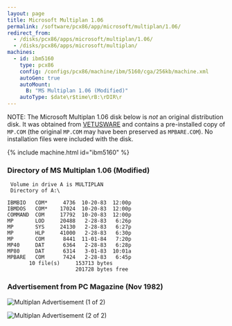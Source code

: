 ```yaml
---
layout: page
title: Microsoft Multiplan 1.06
permalink: /software/pcx86/app/microsoft/multiplan/1.06/
redirect_from:
  - /disks/pcx86/apps/microsoft/multiplan/1.06/
  - /disks/pcx86/apps/microsoft/multiplan/
machines:
  - id: ibm5160
    type: pcx86
    config: /configs/pcx86/machine/ibm/5160/cga/256kb/machine.xml
    autoGen: true
    autoMount:
      B: "MS Multiplan 1.06 (Modified)"
    autoType: $date\r$time\rB:\rDIR\r
---
```


NOTE: The Microsoft Multiplan 1.06 disk below is *not* an original distribution disk.  It was obtained from
[VETUSWARE](https://vetusware.com/download/Multiplan%203.0%201.0/?id=8608) and contains a pre-installed copy of
`MP.COM` (the original `MP.COM` may have been preserved as `MPBARE.COM`).  No installation files were included
with the disk.

{% include machine.html id="ibm5160" %}

### Directory of MS Multiplan 1.06 (Modified)

     Volume in drive A is MULTIPLAN
     Directory of A:\

    IBMBIO   COM*     4736  10-20-83  12:00p
    IBMDOS   COM*    17024  10-20-83  12:00p
    COMMAND  COM     17792  10-20-83  12:00p
    MP       LOD     20488   2-28-83   6:26p
    MP       SYS     24130   2-28-83   6:27p
    MP       HLP     41000   2-28-83   6:30p
    MP       COM      8441  11-01-84   7:20p
    MP40     DAT      6364   2-28-83   6:28p
    MP80     DAT      6314   3-01-83  10:01a
    MPBARE   COM      7424   2-28-83   6:45p
           10 file(s)     153713 bytes
                          201728 bytes free

### Advertisement from PC Magazine (Nov 1982)

![Multiplan Advertisement (1 of 2)](MultiplanAd1of2_PC-Mag-1982-11.jpg)

![Multiplan Advertisement (2 of 2)](MultiplanAd2of2_PC-Mag-1982-11.jpg)

